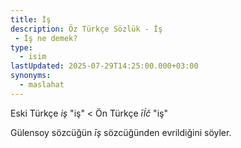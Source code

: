 ```yaml
---
title: İş
description: Öz Türkçe Sözlük - İş 
 - İş ne demek?
type:
  - isim
lastUpdated: 2025-07-29T14:25:00.000+03:00
synonyms:
  - maslahat
---
```

Eski Türkçe _iş_ "iş" < Ön Türkçe _īĺč_ "iş"

Gülensoy sözcüğün _īş_ sözcüğünden evrildiğini söyler.
